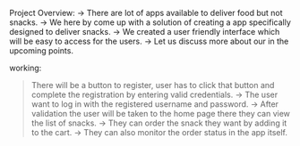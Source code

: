 Project Overview:
      -> There are lot of apps available to deliver food but not snacks.
      -> We here by come up with a solution of creating a app specifically designed to deliver snacks.
      -> We created a user friendly interface which will be easy to access for the users.
      -> Let us discuss more about our in the upcoming points.
      
working:

> There will be a button to register, user has to click that button and complete the registration by entering valid credentials.
      -> The user want to log in with the registered username and password.
      -> After validation the user will be taken to the home page there they can view the list of snacks. 
      -> They can order the snack they want by adding it to the cart.
      -> They can also monitor the order status in the app itself.
